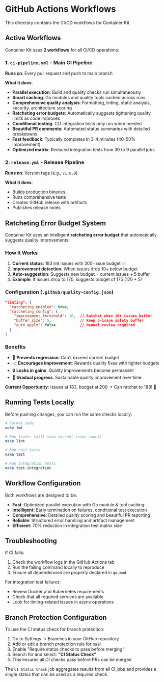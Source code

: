 # GitHub Actions Workflows

This directory contains the CI/CD workflows for Container Kit.

## Active Workflows

Container Kit uses **2 workflows** for all CI/CD operations:

### 1. `ci-pipeline.yml` - Main CI Pipeline
**Runs on**: Every pull request and push to main branch

**What it does**:
- **Parallel execution**: Build and quality checks run simultaneously
- **Smart caching**: Go modules and quality tools cached across runs
- **Comprehensive quality analysis**: Formatting, linting, static analysis, security, architecture scoring
- **Ratcheting error budgets**: Automatically suggests tightening quality limits as code improves
- **Conditional testing**: CLI integration tests only run when needed
- **Beautiful PR comments**: Automated status summaries with detailed breakdowns
- **Fast feedback**: Typically completes in 3-4 minutes (40-50% improvement)
- **Optimized matrix**: Reduced integration tests from 30 to 9 parallel jobs

### 2. `release.yml` - Release Pipeline
**Runs on**: Version tags (e.g., `v1.0.0`)

**What it does**:
- Builds production binaries
- Runs comprehensive tests
- Creates GitHub release with artifacts
- Publishes release notes

## Ratcheting Error Budget System

Container Kit uses an intelligent **ratcheting error budget** that automatically suggests quality improvements:

### How It Works
1. **Current status**: 183 lint issues with 200-issue budget ✅
2. **Improvement detection**: When issues drop 10+ below budget
3. **Auto-suggestion**: Suggests new budget = current issues + 5 buffer
4. **Example**: If issues drop to 170, suggests budget of 175 (170 + 5)

### Configuration (`.github/quality-config.json`)
```json
"linting": {
  "ratcheting_enabled": true,
  "ratcheting_config": {
    "improvement_threshold": 10,  // Ratchet when 10+ issues better
    "buffer_size": 5,             // Keep 5-issue safety buffer
    "auto_apply": false           // Manual review required
  }
}
```

### Benefits
- 🎯 **Prevents regression**: Can't exceed current budget
- 📈 **Encourages improvement**: Rewards quality fixes with tighter budgets  
- 🔒 **Locks in gains**: Quality improvements become permanent
- 🚀 **Gradual progress**: Sustainable quality improvement over time

**Current Opportunity**: Issues at 183, budget at 200 → Can ratchet to 188! 🎉

## Running Tests Locally

Before pushing changes, you can run the same checks locally:

```bash
# Format code
make fmt

# Run linter (will show current issue count)
make lint

# Run unit tests
make test

# Run integration tests
make test-integration
```

## Workflow Configuration

Both workflows are designed to be:
- **Fast**: Optimized parallel execution with Go module & tool caching
- **Intelligent**: Early termination on failures, conditional test execution
- **Comprehensive**: Detailed quality scoring and beautiful PR reporting
- **Reliable**: Structured error handling and artifact management
- **Efficient**: 70% reduction in integration test matrix size

## Troubleshooting

If CI fails:
1. Check the workflow logs in the GitHub Actions tab
2. Run the failing command locally to reproduce
3. Ensure all dependencies are properly declared in `go.mod`

For integration test failures:
- Review Docker and Kubernetes requirements
- Check that all required services are available
- Look for timing-related issues in async operations

## Branch Protection Configuration

To use the CI status check for branch protection:

1. Go to Settings → Branches in your GitHub repository
2. Add or edit a branch protection rule for `main`
3. Enable "Require status checks to pass before merging"
4. Search for and select: **"CI Status Check"**
5. This ensures all CI checks pass before PRs can be merged

The `CI Status Check` job aggregates results from all CI jobs and provides a single status that can be used as a required check.